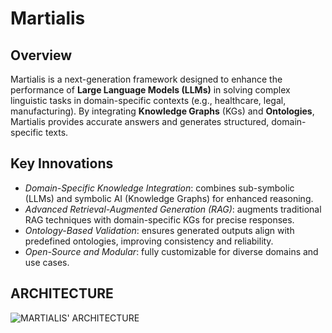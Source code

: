 # Martialis
## Overview
Martialis is a next-generation framework designed to enhance the performance of **Large Language Models (LLMs)** in solving complex linguistic tasks in domain-specific contexts (e.g., healthcare, legal, manufacturing). By integrating **Knowledge Graphs** (KGs) and **Ontologies**, Martialis provides accurate answers and generates structured, domain-specific texts.

## Key Innovations
* _Domain-Specific Knowledge Integration_: combines sub-symbolic (LLMs) and symbolic AI (Knowledge Graphs) for enhanced reasoning.
* _Advanced Retrieval-Augmented Generation (RAG)_: augments traditional RAG techniques with domain-specific KGs for precise responses.
* _Ontology-Based Validation_: ensures generated outputs align with predefined ontologies, improving consistency and reliability.
* _Open-Source and Modular_: fully customizable for diverse domains and use cases.

## ARCHITECTURE
![MARTIALIS' ARCHITECTURE](https://github.com/user-attachments/assets/4fd06701-728f-44aa-b5b0-61d0dbf2ef87)
